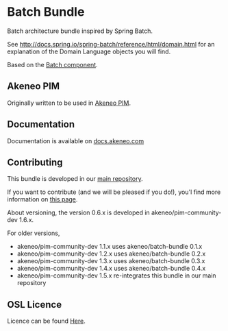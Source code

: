 Batch Bundle
============

Batch architecture bundle inspired by Spring Batch.

See http://docs.spring.io/spring-batch/reference/html/domain.html for an explanation of the Domain Language objects you will find.

Based on the [Batch component](https://github.com/akeneo/batch).

Akeneo PIM
----------

Originally written to be used in [Akeneo PIM](https://www.akeneo.com/).

Documentation
-------------

Documentation is available on [docs.akeneo.com](http://docs.akeneo.com)

Contributing
------------

This bundle is developed in our [main repository](https://github.com/akeneo/pim-community-dev).

If you want to contribute (and we will be pleased if you do!), you'l find more information on [this page](http://docs.akeneo.com/latest/contributing/index.html).

About versioning, the version 0.6.x is developed in akeneo/pim-community-dev 1.6.x.

For older versions,
 - akeneo/pim-community-dev 1.1.x uses akeneo/batch-bundle 0.1.x
 - akeneo/pim-community-dev 1.2.x uses akeneo/batch-bundle 0.2.x
 - akeneo/pim-community-dev 1.3.x uses akeneo/batch-bundle 0.3.x
 - akeneo/pim-community-dev 1.4.x uses akeneo/batch-bundle 0.4.x
 - akeneo/pim-community-dev 1.5.x re-integrates this bundle in our main repository

OSL Licence
-----------

Licence can be found [Here](https://github.com/akeneo/pim-community-dev/blob/master/LICENCE.txt).

